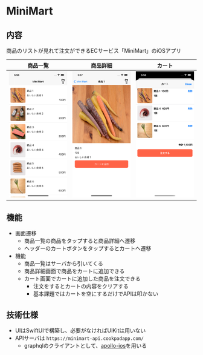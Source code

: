 # MiniMart

## 内容

商品のリストが見れて注文ができるECサービス「MiniMart」のiOSアプリ

商品一覧 | 商品詳細 | カート
--- | --- | ---
<img src="./images/app/product_list.png" width="320" /> | <img src="./images/app/product_detail.png" width="320" /> | <img src="./images/app/cart.png" width="320" />

## 機能

- 画面遷移
  - 商品一覧の商品をタップすると商品詳細へ遷移
  - ヘッダーのカートボタンをタップするとカートへ遷移
- 機能
  - 商品一覧はサーバから引いてくる
  - 商品詳細画面で商品をカートに追加できる
  - カート画面でカートに追加した商品を注文できる
    - 注文をするとカートの内容をクリアする
    - 基本課題ではカートを空にするだけでAPIは叩かない

## 技術仕様

- UIはSwiftUIで構築し、必要がなければUIKitは用いない
- APIサーバは `https://minimart-api.cookpadapp.com/`
  - graphqlのクライアントとして、[apollo-ios](https://github.com/apollographql/apollo-ios)を用いる